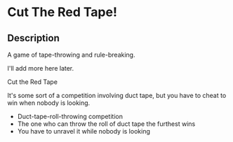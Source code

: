 # Cut The Red Tape!

## Description

A game of tape-throwing and rule-breaking.

I'll add more here later.

Cut the Red Tape

It's some sort of a competition involving duct tape, but you have to cheat to
win when nobody is looking.

- Duct-tape-roll-throwing competition
- The one who can throw the roll of duct tape the furthest wins
- You have to unravel it while nobody is looking
